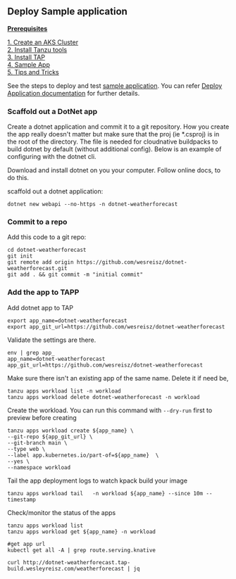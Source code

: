 ## Deploy Sample application 

**[Prerequisites](prereqs.md)**

[1. Create an AKS Cluster](azure-setup.md)<br>
[2. Install Tanzu tools](tanzu-tools-setup.md)<br>
[3. Install TAP](tap-install.md)<br>
[4. Sample App](sample-app.md)<br>
[5. Tips and Tricks](tap-tips-and-tricks-install.md)<br>

See the steps to deploy and test [sample application](#tap-sample-app). You can refer [Deploy Application documentation](https://docs.vmware.com/en/Tanzu-Application-Platform/1.0/tap/GUID-getting-started.html) for further details.

### Scaffold out a DotNet app 
Create a dotnet application and commit it to a git repository. How you create the app really doesn't matter but make sure that the proj (ie *.csproj) is in the root of the directory. The file is needed for cloudnative buildpacks to build dotnet by default (without additional config). Below is an example of configuring with the dotnet cli. 

Download and install dotnet on you your computer. Follow online docs, to do this.

<!-- /* cSpell:disable */ -->

scaffold out a dotnet application:
```
dotnet new webapi --no-https -n dotnet-weatherforecast
```


### Commit to a repo
Add this code to a git repo:
```
cd dotnet-weatherforecast
git init
git remote add origin https://github.com/wesreisz/dotnet-weatherforecast.git
git add . && git commit -m "initial commit"
```

### Add the app to TAPP
Add dotnet app to TAP
```
export app_name=dotnet-weatherforecast
export app_git_url=https://github.com/wesreisz/dotnet-weatherforecast
```

Validate the settings are there.
```
env | grep app_
app_name=dotnet-weatherforecast
app_git_url=https://github.com/wesreisz/dotnet-weatherforecast
```

Make sure there isn't an existing app of the same name. Delete it if need be,
```
tanzu apps workload list -n workload
tanzu apps workload delete dotnet-weatherforecast -n workload
```

Create the workload. You can run this command with `--dry-run` first to preview before creating
```
tanzu apps workload create ${app_name} \
--git-repo ${app_git_url} \
--git-branch main \
--type web \
--label app.kubernetes.io/part-of=${app_name}  \
--yes \
--namespace workload 
```

Tail the app deployment logs to watch kpack build your image
```
tanzu apps workload tail   -n workload ${app_name} --since 10m --timestamp
```

Check/monitor the status of the apps
```
tanzu apps workload list
tanzu apps workload get ${app_name} -n workload

#get app url 
kubectl get all -A | grep route.serving.knative

curl http://dotnet-weatherforecast.tap-build.wesleyreisz.com/weatherforecast | jq
```
